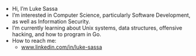 - Hi, I’m Luke Sassa
- I’m interested in Computer Science, particularly Software Development, as well as Information Security.
- I’m currently learning about Unix systems, data structures, offensive hacking, and how to program in Go.
- How to reach me:
  - www.linkedin.com/in/luke-sassa

<!---
lukejs97/lukejs97 is a ✨ special ✨ repository because its `README.md` (this file) appears on your GitHub profile.
You can click the Preview link to take a look at your changes.
--->
 <!---- 💞️ I’m looking to collaborate on --->
